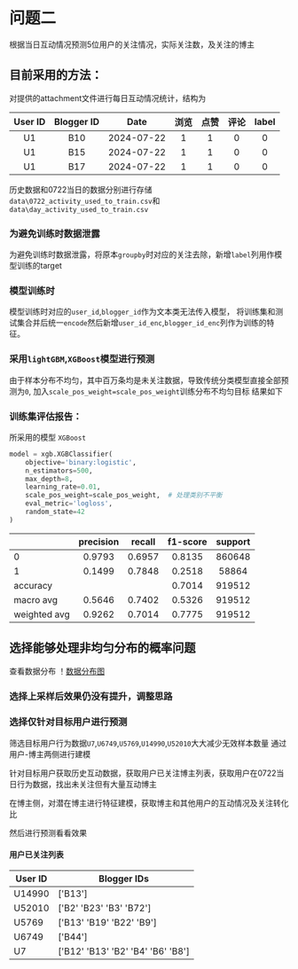 # 问题二
根据当日互动情况预测5位用户的关注情况，实际关注数，及关注的博主
## 目前采用的方法：

对提供的attachment文件进行每日互动情况统计，结构为

|User ID|Blogger ID|Date|浏览|点赞|评论|label|
|:--:|:--:|:--:|:--:|:--:|:--:|:--:|
|U1|B10|2024-07-22|1|1|0|0|
|U1|B15|2024-07-22|1|1|0|0|
|U1|B17|2024-07-22|1|1|0|0|

历史数据和0722当日的数据分别进行存储`data\0722_activity_used_to_train.csv`和`data\day_activity_used_to_train.csv`

### 为避免训练时数据泄露
为避免训练时数据泄露，将原本`groupby`时对应的关注去除，新增`label`列用作模型训练的target

### 模型训练时
模型训练时对应的`user_id`,`blogger_id`作为文本类无法传入模型，
将训练集和测试集合并后统一`encode`然后新增`user_id_enc`,`blogger_id_enc`列作为训练的特征。
### 采用`lightGBM`,`XGBoost`模型进行预测
由于样本分布不均匀，其中百万条均是未关注数据，导致传统分类模型直接全部预测为`0`,
加入`scale_pos_weight=scale_pos_weight`训练分布不均匀目标
结果如下

### 训练集评估报告：
所采用的模型
`XGBoost`

```python
model = xgb.XGBClassifier(
    objective='binary:logistic',
    n_estimators=500,
    max_depth=8,
    learning_rate=0.01,
    scale_pos_weight=scale_pos_weight,  # 处理类别不平衡
    eval_metric='logloss',
    random_state=42
)
```

||precision|recall|f1-score|support|
|:--|:--:|:--:|:--:|:--:|
|0|0.9793|0.6957|0.8135|860648|
|1|0.1499|0.7848|0.2518|58864|
|accuracy|||0.7014|919512|
|macro avg|0.5646|0.7402|0.5326|919512|
|weighted avg|0.9262|0.7014|0.7775|919512|

## 选择能够处理非均匀分布的概率问题
查看数据分布
！[数据分布图](./pic/data_distribute.png)


### 选择上采样后效果仍没有提升，调整思路

### 选择仅针对目标用户进行预测

筛选目标用户行为数据`U7`,`U6749`,`U5769`,`U14990`,`U52010`大大减少无效样本数量
通过用户-博主两侧进行建模

针对目标用户获取历史互动数据，获取用户已关注博主列表，获取用户在0722当日行为数据，找出未关注但有大量互动博主

在博主侧，对潜在博主进行特征建模，获取博主和其他用户的互动情况及关注转化比

然后进行预测看看效果

#### 用户已关注列表
|User ID|Blogger IDs|
|--|--|
|U14990|['B13']|
|U52010|['B2' 'B23' 'B3' 'B72']|
|U5769|['B13' 'B19' 'B22' 'B9']|
|U6749|['B44']|
|U7|['B12' 'B13' 'B2' 'B4' 'B6' 'B8']|


